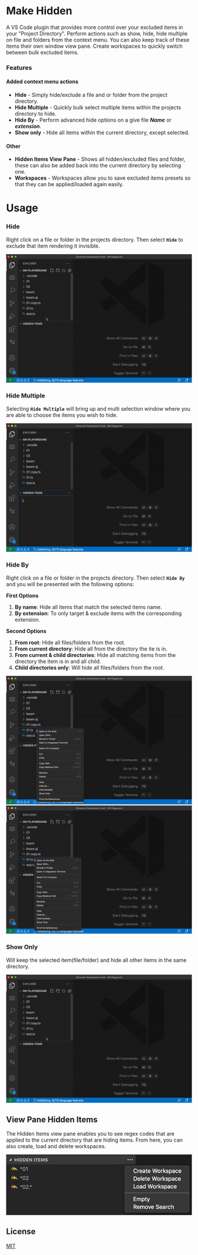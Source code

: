 # Make Hidden

A VS Code plugin that provides more control over your excluded items in your "Project Directory". Perform actions such as show, hide, hide multiple on file and folders from the context menu. You can also keep track of these items their own window view pane. Create workspaces to quickly switch between bulk excluded items.

### Features

#### Added context menu actions

- **Hide** - Simply hide/exclude a file and or folder from the project directory.
- **Hide Multiple** - Quickly bulk select multiple items within the projects directory to hide.
- **Hide By** - Perform advanced hide options on a give file **_Name_** or **_extension_**.
- **Show only** - Hide all items within the current directory, except selected.

#### Other

- **Hidden Items View Pane** - Shows all hidden/excluded files and folder, these can also be added back into the current directory by selecting one.
- **Workspaces** - Workspaces allow you to save excluded items presets so that they can be applied/loaded again easily.

# Usage

### Hide

Right click on a file or folder in the projects directory. Then select **`Hide`** to exclude that item rendering it invisible.

![Preview](resources/showcase-hide.gif)

### Hide Multiple

Selecting **`Hide Multiple`** will bring up and multi selection window where you are able to choose the items you wish to hide.

![Preview](resources/showcase-hide-multiple.gif)

### Hide By

Right click on a file or folder in the projects directory. Then select **`Hide By`** and you will be presented with the following options:

**First Options**

1. **By name**: Hide all items that match the selected items name.
2. **By extension**: To only target & exclude items with the corresponding extension.

**Second Options**

1. **From root**: Hide all files/folders from the root.
2. **From current directory**: Hide all from the directory the ite is in.
3. **From current & child directories**: Hide all matching items from the directory the item is in and all child.
4. **Child directories only**: Will hide all files/folders from the root.

![Preview](resources/showcase-hide-by-name.gif)
![Preview](resources/showcase-hide-by-extension.gif)

### Show Only

Will keep the selected item(file/folder) and hide all other items in the same directory.

![Preview](resources/showcase-showOnly.gif)

## View Pane Hidden Items

The Hidden Items view pane enables you to see regex codes that are applied to the current directory that are hiding items. From here, you can also create, load and delete workspaces.

![Preview](resources/showcase-viewPane-hiddenItems.png)

## License

[MIT](LICENSE.md)
